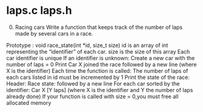 laps.c laps.h
===============================================================
0. Racing cars
Write a function that keeps track of the number of laps made by several cars in a race.

Prototype : void race_state(int *id, size_t size)
id is an array of int representing the “identifier” of each car.
size is the size of this array
Each car identifier is unique
If an identifier is unknown:
Create a new car with the number of laps = 0
Print Car X joined the race followed by a new line (where X is the identifier)
Each time the function is called:
The number of laps of each cars listed in id must be incremented by 1
Print the state of the race:
Header: Race state: followed by a new line
For each car sorted by the identifier: Car X [Y laps] (where X is the identifier and Y the number of laps already done)
If your function is called with size = 0,you must free all allocated memory
